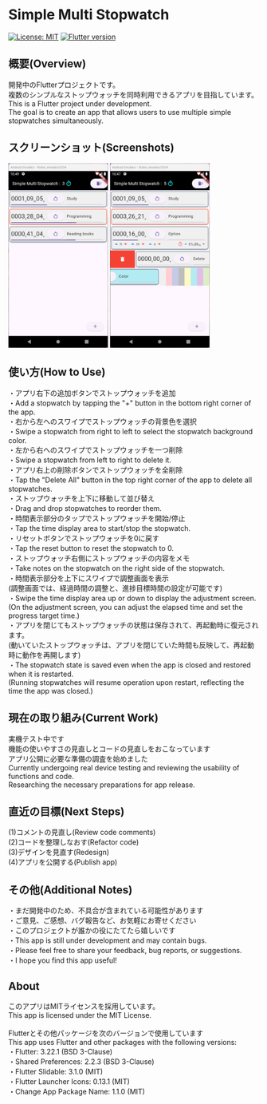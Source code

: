# Simple Multi Stopwatch

[![License: MIT](https://img.shields.io/badge/License-MIT-yellow.svg)](https://opensource.org/licenses/MIT)
[![Flutter version](https://img.shields.io/badge/Flutter-3.22.1-blue)](https://flutter.dev/)

## 概要(Overview)
開発中のFlutterプロジェクトです。<br>
複数のシンプルなストップウォッチを同時利用できるアプリを目指しています。<br>
This is a Flutter project under development. <br>
The goal is to create an app that allows users to use multiple simple stopwatches simultaneously.<br>

## スクリーンショット(Screenshots)
<img alt="Screenshot01" src="./screenshots/01.png" width="200px">
<img alt="Screenshot02" src="./screenshots/02.png" width="200px">

## 使い方(How to Use)
・アプリ右下の追加ボタンでストップウォッチを追加 <br>
・Add a stopwatch by tapping the "+" button in the bottom right corner of the app. <br>
・右から左へのスワイプでストップウォッチの背景色を選択 <br>
・Swipe a stopwatch from right to left to select the stopwatch background color. <br>
・左から右へのスワイプでストップウォッチを一つ削除 <br>
・Swipe a stopwatch from left to right to delete it. <br>
・アプリ右上の削除ボタンでストップウォッチを全削除 <br>
・Tap the "Delete All" button in the top right corner of the app to delete all stopwatches. <br>
・ストップウォッチを上下に移動して並び替え<br>
・Drag and drop stopwatches to reorder them.<br>
・時間表示部分のタップでストップウォッチを開始/停止 <br>
・Tap the time display area to start/stop the stopwatch. <br>
・リセットボタンでストップウォッチを0に戻す <br>
・Tap the reset button to reset the stopwatch to 0. <br>
・ストップウォッチ右側にストップウォッチの内容をメモ <br>
・Take notes on the stopwatch on the right side of the stopwatch. <br>
・時間表示部分を上下にスワイプで調整画面を表示<br>
(調整画面では、経過時間の調整と、進捗目標時間の設定が可能です)<br>
・Swipe the time display area up or down to display the adjustment screen. <br>
(On the adjustment screen, you can adjust the elapsed time and set the progress target time.)<br>
・アプリを閉じてもストップウォッチの状態は保存されて、再起動時に復元されます。 <br>
(動いていたストップウォッチは、アプリを閉じていた時間も反映して、再起動時に動作を再開します) <br>
・The stopwatch state is saved even when the app is closed and restored when it is restarted. <br>
(Running stopwatches will resume operation upon restart, reflecting the time the app was closed.) <br>

## 現在の取り組み(Current Work)
実機テスト中です<br>
機能の使いやすさの見直しとコードの見直しをおこなっています<br>
アプリ公開に必要な準備の調査を始めました<br>
Currently undergoing real device testing and reviewing the usability of functions and code.<br>
Researching the necessary preparations for app release.<br>

## 直近の目標(Next Steps)
(1)コメントの見直し(Review code comments)<br>
(2)コードを整理しなおす(Refactor code)<br>
(3)デザインを見直す(Redesign)<br>
(4)アプリを公開する(Publish app)<br>

## その他(Additional Notes)
・まだ開発中のため、不具合が含まれている可能性があります<br>
・ご意見、ご感想、バグ報告など、お気軽にお寄せください<br>
・このプロジェクトが誰かの役にたてたら嬉しいです<br>
・This app is still under development and may contain bugs.<br>
・Please feel free to share your feedback, bug reports, or suggestions.<br>
・I hope you find this app useful!<br>

## About
このアプリはMITライセンスを採用しています。<br>
This app is licensed under the MIT License.<br>
<br>
Flutterとその他パッケージを次のバージョンで使用しています<br>
This app uses Flutter and other packages with the following versions:<br>
・Flutter: 3.22.1 (BSD 3-Clause)<br>
・Shared Preferences: 2.2.3 (BSD 3-Clause)<br>
・Flutter Slidable: 3.1.0 (MIT)<br>
・Flutter Launcher Icons: 0.13.1 (MIT)<br>
・Change App Package Name: 1.1.0 (MIT)<br>